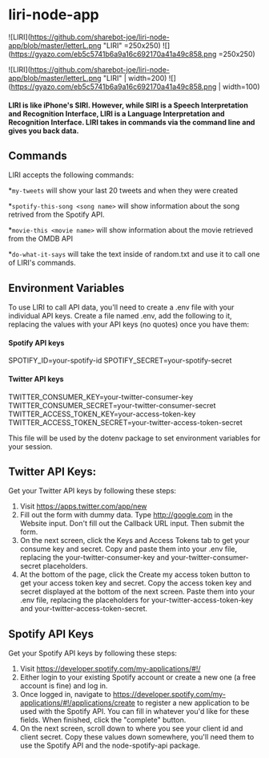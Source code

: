 # liri-node-app


![LIRI](https://github.com/sharebot-joe/liri-node-app/blob/master/letterL.png "LIRI" =250x250)
![](https://gyazo.com/eb5c5741b6a9a16c692170a41a49c858.png =250x250)

![LIRI](https://github.com/sharebot-joe/liri-node-app/blob/master/letterL.png "LIRI" | width=200)
![](https://gyazo.com/eb5c5741b6a9a16c692170a41a49c858.png | width=100)

#### LIRI is like iPhone's SIRI. However, while SIRI is a Speech Interpretation and Recognition Interface, LIRI is a Language Interpretation and Recognition Interface. LIRI takes in commands via the command line and gives you back data.

## Commands

LIRI accepts the following commands:

  *`my-tweets` will show your last 20 tweets and when they were created

  *`spotify-this-song <song name>` will show information about the song retrived from the Spotify API.

  *`movie-this <movie name>` will show information about the movie retrieved from the OMDB API

  *`do-what-it-says` will take the text inside of random.txt and use it to call one of LIRI's commands.

## Environment Variables

To use LIRI to call API data, you'll need to create a .env file with your individual API keys. Create a file named .env, add the following to it, replacing the values with your API keys (no quotes) once you have them:

#### Spotify API keys

SPOTIFY_ID=your-spotify-id
SPOTIFY_SECRET=your-spotify-secret

#### Twitter API keys

TWITTER_CONSUMER_KEY=your-twitter-consumer-key
TWITTER_CONSUMER_SECRET=your-twitter-consumer-secret
TWITTER_ACCESS_TOKEN_KEY=your-access-token-key
TWITTER_ACCESS_TOKEN_SECRET=your-twitter-access-token-secret

This file will be used by the dotenv package to set environment variables for your session.

## Twitter API Keys:

Get your Twitter API keys by following these steps:

1. Visit https://apps.twitter.com/app/new
2. Fill out the form with dummy data. Type http://google.com in the Website input. Don't fill out the Callback URL input. Then submit the form.
3. On the next screen, click the Keys and Access Tokens tab to get your consume key and secret. Copy and paste them into your .env file, replacing the your-twitter-consumer-key and your-twitter-consumer-secret placeholders.
4. At the bottom of the page, click the Create my access token button to get your access token key and secret. Copy the access token key and secret displayed at the bottom of the next screen. Paste them into your .env file, replacing the placeholders for your-twitter-access-token-key and your-twitter-access-token-secret.

## Spotify API Keys

Get your Spotify API keys by following these steps:

1. Visit https://developer.spotify.com/my-applications/#!/
2. Either login to your existing Spotify account or create a new one (a free account is fine) and log in.
3. Once logged in, navigate to https://developer.spotify.com/my-applications/#!/applications/create to register a new application to be used with the Spotify API. You can fill in whatever you'd like for these fields. When finished, click the "complete" button.
4. On the next screen, scroll down to where you see your client id and client secret. Copy these values down somewhere, you'll need them to use the Spotify API and the node-spotify-api package.


